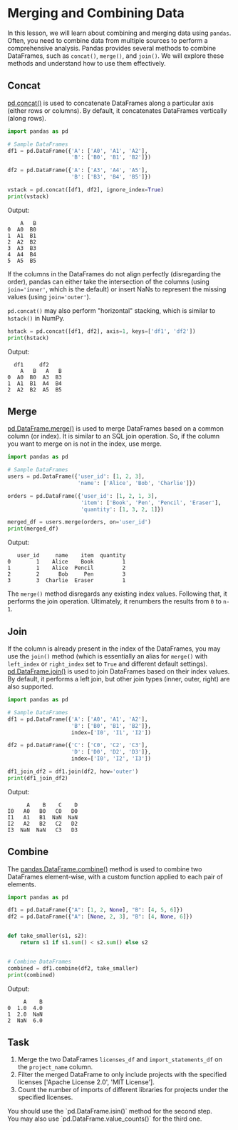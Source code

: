 # Merging and Combining Data
In this lesson, we will learn about combining and merging data using `pandas`. Often, you need to combine data 
from multiple sources to perform a comprehensive analysis. Pandas provides several methods to combine DataFrames, 
such as `concat()`, `merge()`, and `join()`. We will explore these methods and understand how to use them effectively.

## Concat
[pd.concat()](https://pandas.pydata.org/docs/reference/api/pandas.concat.html) is used to concatenate DataFrames 
along a particular axis (either rows or columns). By default, it concatenates DataFrames vertically (along rows).
```python
import pandas as pd

# Sample DataFrames
df1 = pd.DataFrame({'A': ['A0', 'A1', 'A2'],
                    'B': ['B0', 'B1', 'B2']})

df2 = pd.DataFrame({'A': ['A3', 'A4', 'A5'],
                    'B': ['B3', 'B4', 'B5']})

vstack = pd.concat([df1, df2], ignore_index=True)
print(vstack)
```
Output:
```
    A   B
0  A0  B0
1  A1  B1
2  A2  B2
3  A3  B3
4  A4  B4
5  A5  B5
```
If the columns in the DataFrames do not align perfectly (disregarding the order), pandas can either take the intersection of the columns (using `join='inner'`, which is the default) or insert NaNs to represent the missing values (using `join='outer'`).

`pd.concat()` may also perform "horizontal" stacking, which is similar to `hstack()` in NumPy.
```python
hstack = pd.concat([df1, df2], axis=1, keys=['df1', 'df2'])
print(hstack)
```
Output:
```
  df1     df2    
    A   B   A   B
0  A0  B0  A3  B3
1  A1  B1  A4  B4
2  A2  B2  A5  B5
```

## Merge
[pd.DataFrame.merge()](https://pandas.pydata.org/docs/reference/api/pandas.DataFrame.merge.html) is used to merge 
DataFrames based on a common column (or index). It is similar to an SQL join operation. So, if the column you want 
to merge on is not in the index, use merge.
```python
import pandas as pd

# Sample DataFrames
users = pd.DataFrame({'user_id': [1, 2, 3],
                      'name': ['Alice', 'Bob', 'Charlie']})

orders = pd.DataFrame({'user_id': [1, 2, 1, 3],
                       'item': ['Book', 'Pen', 'Pencil', 'Eraser'],
                       'quantity': [1, 3, 2, 1]})

merged_df = users.merge(orders, on='user_id')
print(merged_df)
```
Output:
```
   user_id     name    item  quantity
0        1    Alice    Book         1
1        1    Alice  Pencil         2
2        2      Bob     Pen         3
3        3  Charlie  Eraser         1
```

The `merge()` method disregards any existing index values. Following that, it performs the join operation. 
Ultimately, it renumbers the results from `0` to `n-1`.

## Join
If the column is already present in the index of the DataFrames, you may use the `join()` method (which is essentially an alias for `merge()` with `left_index` or `right_index` set to `True` and different default settings). [pd.DataFrame.join()](https://pandas.pydata.org/docs/reference/api/pandas.DataFrame.join.html) is used to join DataFrames based on their index values. By default, it performs a left join, but other join types (inner, outer, right) are also supported.
```python
import pandas as pd

# Sample DataFrames
df1 = pd.DataFrame({'A': ['A0', 'A1', 'A2'],
                    'B': ['B0', 'B1', 'B2']},
                    index=['I0', 'I1', 'I2'])

df2 = pd.DataFrame({'C': ['C0', 'C2', 'C3'],
                    'D': ['D0', 'D2', 'D3']},
                    index=['I0', 'I2', 'I3'])

df1_join_df2 = df1.join(df2, how='outer')
print(df1_join_df2)
```
Output:
```
      A    B    C    D
I0   A0   B0   C0   D0
I1   A1   B1  NaN  NaN
I2   A2   B2   C2   D2
I3  NaN  NaN   C3   D3
```

## Combine
The [pandas.DataFrame.combine()]((https://pandas.pydata.org/docs/reference/api/pandas.DataFrame.combine.html)) method is used to combine two DataFrames element-wise, with a custom function applied to each pair of elements.
```python
import pandas as pd

df1 = pd.DataFrame({"A": [1, 2, None], "B": [4, 5, 6]})
df2 = pd.DataFrame({"A": [None, 2, 3], "B": [4, None, 6]})


def take_smaller(s1, s2):
    return s1 if s1.sum() < s2.sum() else s2


# Combine DataFrames
combined = df1.combine(df2, take_smaller)
print(combined)
```
Output:
```
     A    B
0  1.0  4.0
1  2.0  NaN
2  NaN  6.0
```

## Task
1. Merge the two DataFrames `licenses_df` and `import_statements_df` on the `project_name` column.
2. Filter the merged DataFrame to only include projects with the specified licenses
['Apache License 2.0', 'MIT License'].
3. Count the number of imports of different libraries for projects under the specified licenses.

<div class="hint">
  You should use the `pd.DataFrame.isin()` method for the second step.
</div>
<div class="hint">
  You may also use `pd.DataFrame.value_counts()` for the third one.
</div>
